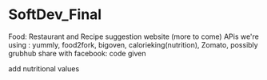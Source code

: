 SoftDev_Final
=============
Food:  Restaurant and Recipe suggestion website
(more to come)
APis we're using : yummly, food2fork, bigoven, calorieking(nutrition), Zomato, possibly grubhub
share with facebook: code given

add nutritional values
